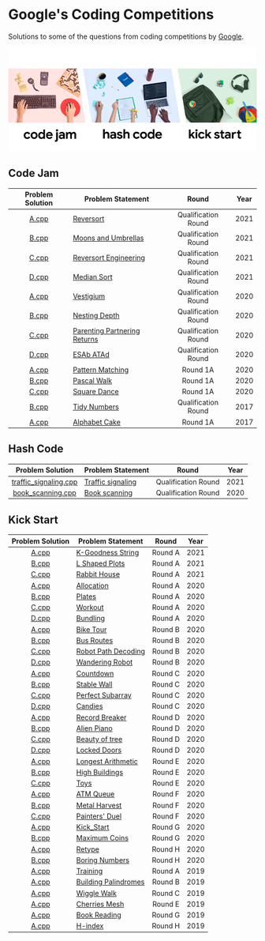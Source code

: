 # Google's Coding Competitions

Solutions to some of the questions from coding competitions by [Google](https://codingcompetitions.withgoogle.com/ "Google's Coding Competitions").

<p align="center"><img src="../assets/google.png"></p>


## Code Jam

| Problem Solution                                          | Problem Statement                              | Round               | Year |
|:---------------------------------------------------------:|------------------------------------------------|:-------------------:|:----:|
| [A.cpp](Code%20Jam/2021/Qualification%20Round/A.cpp?ts=4) | [Reversort]                                    | Qualification Round | 2021 |
| [B.cpp](Code%20Jam/2021/Qualification%20Round/B.cpp?ts=4) | [Moons and Umbrellas]                          | Qualification Round | 2021 |
| [C.cpp](Code%20Jam/2021/Qualification%20Round/C.cpp?ts=4) | [Reversort Engineering]                        | Qualification Round | 2021 |
| [D.cpp](Code%20Jam/2021/Qualification%20Round/D.cpp?ts=4) | [Median Sort]                                  | Qualification Round | 2021 |
| [A.cpp](Code%20Jam/2020/Qualification%20Round/A.cpp?ts=4) | [Vestigium]                                    | Qualification Round | 2020 |
| [B.cpp](Code%20Jam/2020/Qualification%20Round/B.cpp?ts=4) | [Nesting Depth]                                | Qualification Round | 2020 |
| [C.cpp](Code%20Jam/2020/Qualification%20Round/C.cpp?ts=4) | [Parenting Partnering Returns]                 | Qualification Round | 2020 |
| [D.cpp](Code%20Jam/2020/Qualification%20Round/D.cpp?ts=4) | [ESAb ATAd]                                    | Qualification Round | 2020 |
| [A.cpp](Code%20Jam/2020/Round%201A/A.cpp?ts=4)            | [Pattern Matching]                             | Round 1A            | 2020 |
| [B.cpp](Code%20Jam/2020/Round%201A/B.cpp?ts=4)            | [Pascal Walk]                                  | Round 1A            | 2020 |
| [C.cpp](Code%20Jam/2020/Round%201A/C.cpp?ts=4)            | [Square Dance]                                 | Round 1A            | 2020 |
| [B.cpp](Code%20Jam/2017/Qualification%20Round/B.cpp?ts=4) | [Tidy Numbers]                                 | Qualification Round | 2017 |
| [A.cpp](Code%20Jam/2017/Round%201A/A.cpp?ts=4)            | [Alphabet Cake]                                | Round 1A            | 2017 |


## Hash Code

| Problem Solution        | Problem Statement    | Round               | Year |
|:-----------------------:|----------------------|:-------------------:|:----:|
| [traffic_signaling.cpp] | [Traffic signaling]  | Qualification Round | 2021 |
| [book_scanning.cpp]     | [Book scanning]      | Qualification Round | 2020 |


## Kick Start

| Problem Solution                                | Problem Statement                       | Round   | Year |
|:-----------------------------------------------:|-----------------------------------------|:-------:|:----:|
| [A.cpp](Kick%20Start/2021/Round%20A/A.cpp?ts=4) | [K-Goodness String]                     | Round A | 2021 |
| [B.cpp](Kick%20Start/2021/Round%20A/B.cpp?ts=4) | [L Shaped Plots]                        | Round A | 2021 |
| [C.cpp](Kick%20Start/2021/Round%20A/C.cpp?ts=4) | [Rabbit House]                          | Round A | 2021 |
| [A.cpp](Kick%20Start/2020/Round%20A/A.cpp?ts=4) | [Allocation]                            | Round A | 2020 |
| [B.cpp](Kick%20Start/2020/Round%20A/B.cpp?ts=4) | [Plates]                                | Round A | 2020 |
| [C.cpp](Kick%20Start/2020/Round%20A/C.cpp?ts=4) | [Workout]                               | Round A | 2020 |
| [D.cpp](Kick%20Start/2020/Round%20A/D.cpp?ts=4) | [Bundling]                              | Round A | 2020 |
| [A.cpp](Kick%20Start/2020/Round%20B/A.cpp?ts=4) | [Bike Tour]                             | Round B | 2020 |
| [B.cpp](Kick%20Start/2020/Round%20B/B.cpp?ts=4) | [Bus Routes]                            | Round B | 2020 |
| [C.cpp](Kick%20Start/2020/Round%20B/C.cpp?ts=4) | [Robot Path Decoding]                   | Round B | 2020 |
| [D.cpp](Kick%20Start/2020/Round%20B/D.cpp?ts=4) | [Wandering Robot]                       | Round B | 2020 |
| [A.cpp](Kick%20Start/2020/Round%20C/A.cpp?ts=4) | [Countdown]                             | Round C | 2020 |
| [B.cpp](Kick%20Start/2020/Round%20C/B.cpp?ts=4) | [Stable Wall]                           | Round C | 2020 |
| [C.cpp](Kick%20Start/2020/Round%20C/C.cpp?ts=4) | [Perfect Subarray]                      | Round C | 2020 |
| [D.cpp](Kick%20Start/2020/Round%20C/D.cpp?ts=4) | [Candies]                               | Round C | 2020 |
| [A.cpp](Kick%20Start/2020/Round%20D/A.cpp?ts=4) | [Record Breaker]                        | Round D | 2020 |
| [B.cpp](Kick%20Start/2020/Round%20D/B.cpp?ts=4) | [Alien Piano]                           | Round D | 2020 |
| [C.cpp](Kick%20Start/2020/Round%20D/C.cpp?ts=4) | [Beauty of tree]                        | Round D | 2020 |
| [D.cpp](Kick%20Start/2020/Round%20D/D.cpp?ts=4) | [Locked Doors]                          | Round D | 2020 |
| [A.cpp](Kick%20Start/2020/Round%20E/A.cpp?ts=4) | [Longest Arithmetic]                    | Round E | 2020 |
| [B.cpp](Kick%20Start/2020/Round%20E/B.cpp?ts=4) | [High Buildings]                        | Round E | 2020 |
| [C.cpp](Kick%20Start/2020/Round%20E/C.cpp?ts=4) | [Toys]                                  | Round E | 2020 |
| [A.cpp](Kick%20Start/2020/Round%20F/A.cpp?ts=4) | [ATM Queue]                             | Round F | 2020 |
| [B.cpp](Kick%20Start/2020/Round%20F/B.cpp?ts=4) | [Metal Harvest]                         | Round F | 2020 |
| [C.cpp](Kick%20Start/2020/Round%20F/C.cpp?ts=4) | [Painters' Duel]                        | Round F | 2020 |
| [A.cpp](Kick%20Start/2020/Round%20G/A.cpp?ts=4) | [Kick_Start]                            | Round G | 2020 |
| [B.cpp](Kick%20Start/2020/Round%20G/B.cpp?ts=4) | [Maximum Coins]                         | Round G | 2020 |
| [A.cpp](Kick%20Start/2020/Round%20H/A.cpp?ts=4) | [Retype]                                | Round H | 2020 |
| [B.cpp](Kick%20Start/2020/Round%20H/B.cpp?ts=4) | [Boring Numbers]                        | Round H | 2020 |
| [A.cpp](Kick%20Start/2019/Round%20A/A.cpp?ts=4) | [Training]                              | Round A | 2019 |
| [A.cpp](Kick%20Start/2019/Round%20B/A.cpp?ts=4) | [Building Palindromes]                  | Round B | 2019 |
| [A.cpp](Kick%20Start/2019/Round%20C/A.cpp?ts=4) | [Wiggle Walk]                           | Round C | 2019 |
| [A.cpp](Kick%20Start/2019/Round%20E/A.cpp?ts=4) | [Cherries Mesh]                         | Round E | 2019 |
| [A.cpp](Kick%20Start/2019/Round%20G/A.cpp?ts=4) | [Book Reading]                          | Round G | 2019 |
| [A.cpp](Kick%20Start/2019/Round%20H/A.cpp?ts=4) | [H-index]                               | Round H | 2019 |


[//]: # (Code Jam)

[Reversort]: https://codingcompetitions.withgoogle.com/codejam/round/000000000043580a/00000000006d0a5c
[Moons and Umbrellas]: https://codingcompetitions.withgoogle.com/codejam/round/000000000043580a/00000000006d1145
[Reversort Engineering]: https://codingcompetitions.withgoogle.com/codejam/round/000000000043580a/00000000006d12d7
[Median Sort]: https://codingcompetitions.withgoogle.com/codejam/round/000000000043580a/00000000006d1284

[Vestigium]: https://codingcompetitions.withgoogle.com/codejam/round/000000000019fd27/000000000020993c
[Nesting Depth]: https://codingcompetitions.withgoogle.com/codejam/round/000000000019fd27/0000000000209a9f
[Parenting Partnering Returns]: https://codingcompetitions.withgoogle.com/codejam/round/000000000019fd27/000000000020bdf9
[ESAb ATAd]: https://codingcompetitions.withgoogle.com/codejam/round/000000000019fd27/0000000000209a9e
[Pattern Matching]: https://codingcompetitions.withgoogle.com/codejam/round/000000000019fd74/00000000002b3034
[Pascal Walk]: https://codingcompetitions.withgoogle.com/codejam/round/000000000019fd74/00000000002b1353
[Square Dance]: https://codingcompetitions.withgoogle.com/codejam/round/000000000019fd74/00000000002b1355

[Tidy Numbers]: https://code.google.com/codejam/contest/3264486/dashboard#s=p1
[Alphabet Cake]: https://code.google.com/codejam/contest/5304486/dashboard#s=p0


[//]: # (Hash Code)

[traffic_signaling.cpp]: Hash%20Code/2021/traffic_signaling.cpp?ts=4
[Traffic signaling]: Hash%20Code/2021/Traffic%20signaling.pdf

[book_scanning.cpp]: Hash%20Code/2020/book_scanning.cpp?ts=4
[Book scanning]: Hash%20Code/2020/Book%20scanning.pdf


[//]: # (Kick Start)

[K-Goodness String]: https://codingcompetitions.withgoogle.com/kickstart/round/0000000000436140/000000000068cca3
[L Shaped Plots]: https://codingcompetitions.withgoogle.com/kickstart/round/0000000000436140/000000000068c509
[Rabbit House]: https://codingcompetitions.withgoogle.com/kickstart/round/0000000000436140/000000000068cb14

[Allocation]: https://codingcompetitions.withgoogle.com/kickstart/round/000000000019ffc7/00000000001d3f56
[Plates]: https://codingcompetitions.withgoogle.com/kickstart/round/000000000019ffc7/00000000001d40bb
[Workout]: https://codingcompetitions.withgoogle.com/kickstart/round/000000000019ffc7/00000000001d3f5b
[Bundling]: https://codingcompetitions.withgoogle.com/kickstart/round/000000000019ffc7/00000000001d3ff3

[Bike Tour]: https://codingcompetitions.withgoogle.com/kickstart/round/000000000019ffc8/00000000002d82e6
[Bus Routes]: https://codingcompetitions.withgoogle.com/kickstart/round/000000000019ffc8/00000000002d83bf
[Robot Path Decoding]: https://codingcompetitions.withgoogle.com/kickstart/round/000000000019ffc8/00000000002d83dc
[Wandering Robot]: https://codingcompetitions.withgoogle.com/kickstart/round/000000000019ffc8/00000000002d8565

[Countdown]: https://codingcompetitions.withgoogle.com/kickstart/round/000000000019ff43/00000000003380d2
[Stable Wall]: https://codingcompetitions.withgoogle.com/kickstart/round/000000000019ff43/00000000003379bb
[Perfect Subarray]: https://codingcompetitions.withgoogle.com/kickstart/round/000000000019ff43/00000000003381cb
[Candies]: https://codingcompetitions.withgoogle.com/kickstart/round/000000000019ff43/0000000000337b4d

[Record Breaker]: https://codingcompetitions.withgoogle.com/kickstart/round/000000000019ff08/0000000000387171
[Alien Piano]: https://codingcompetitions.withgoogle.com/kickstart/round/000000000019ff08/0000000000387174
[Beauty of tree]: https://codingcompetitions.withgoogle.com/kickstart/round/000000000019ff08/0000000000386edd
[Locked Doors]: https://codingcompetitions.withgoogle.com/kickstart/round/000000000019ff08/0000000000386d5c

[Longest Arithmetic]: https://codingcompetitions.withgoogle.com/kickstart/round/000000000019ff47/00000000003bf4ed
[High Buildings]: https://codingcompetitions.withgoogle.com/kickstart/round/000000000019ff47/00000000003bef73
[Toys]: https://codingcompetitions.withgoogle.com/kickstart/round/000000000019ff47/00000000003bede9

[ATM Queue]: https://codingcompetitions.withgoogle.com/kickstart/round/000000000019ff48/00000000003f4ed8
[Metal Harvest]: https://codingcompetitions.withgoogle.com/kickstart/round/000000000019ff48/00000000003f4b8b
[Painters' Duel]: https://codingcompetitions.withgoogle.com/kickstart/round/000000000019ff48/00000000003f47fb

[Kick_Start]: https://codingcompetitions.withgoogle.com/kickstart/round/00000000001a0069/0000000000414bfb
[Maximum Coins]: https://codingcompetitions.withgoogle.com/kickstart/round/00000000001a0069/0000000000414a23

[Retype]: https://codingcompetitions.withgoogle.com/kickstart/round/000000000019ff49/000000000043adc7
[Boring Numbers]: https://codingcompetitions.withgoogle.com/kickstart/round/000000000019ff49/000000000043b0c6

[Training]: https://codingcompetitions.withgoogle.com/kickstart/round/0000000000050e01/00000000000698d6
[Building Palindromes]: https://codingcompetitions.withgoogle.com/kickstart/round/0000000000050eda/0000000000119866
[Wiggle Walk]: https://codingcompetitions.withgoogle.com/kickstart/round/0000000000050ff2/0000000000150aac
[Cherries Mesh]: https://codingcompetitions.withgoogle.com/kickstart/round/0000000000050edb/0000000000170721
[Book Reading]: https://codingcompetitions.withgoogle.com/kickstart/round/0000000000050e02/000000000018fd0d
[H-index]: https://codingcompetitions.withgoogle.com/kickstart/round/0000000000050edd/00000000001a274e


[//]: # (EOF)